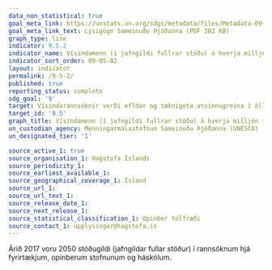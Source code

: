```yaml
---
data_non_statistical: true
goal_meta_link: https://unstats.un.org/sdgs/metadata/files/Metadata-09-05-02.pdf
goal_meta_link_text: Lýsigögn Sameinuðu Þjóðanna (PDF 382 KB)
graph_type: line
indicator: 9.5.2
indicator_name: Vísindamenn (í jafngildi fullrar stöðu) á hverja milljón íbúa.
indicator_sort_order: 09-05-02
layout: indicator
permalink: /9-5-2/
published: true
reporting_status: complete
sdg_goal: '9'
target: Vísindarannsóknir verði efldar og tæknigeta atvinnugreina í öllum löndum endurbætt, þar á meðal í þróunarlöndum. Eigi síðar en árið 2030 verði ýtt undir nýsköpun og fjölgað störfum við rannsóknir og þróun fyrir hverja milljón íbúa, auk þess sem útgjöld til rannsókna og þróunar hins opinbera og einkageirans verði aukin.  
target_id: '9.5'
graph_title: Vísindamenn (í jafngildi fullrar stöðu) á hverja milljón íbúa.
un_custodian_agency: Menningarmálastofnun Sameinuðu Þjóðanna (UNESCO)
un_designated_tier: '1'

source_active_1: true
source_organisation_1: Hagstofa Íslands
source_periodicity_1:
source_earliest_available_1:
source_geographical_coverage_1: Ísland
source_url_1:
source_url_text_1:
source_release_date_1:
source_next_release_1:
source_statistical_classification_1: Opinber tölfræði
source_contact_1: upplysingar@hagstofa.is
---
```


Árið 2017 voru 2050 stöðugildi (jafngildar fullar stöður) í rannsóknum hjá fyrirtækjum, opinberum stofnunum og háskólum.

